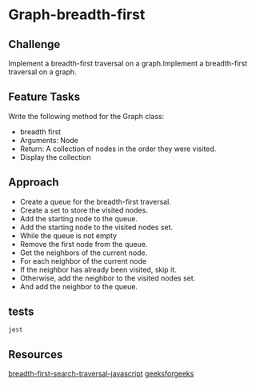 # Graph-breadth-first

## Challenge

Implement a breadth-first traversal on a graph.Implement a breadth-first traversal on a graph.

## Feature Tasks

Write the following method for the Graph class:

- breadth first
- Arguments: Node
- Return: A collection of nodes in the order they were visited.
- Display the collection

## Approach

- Create a queue for the breadth-first traversal.
- Create a set to store the visited nodes.
- Add the starting node to the queue.
- Add the starting node to the visited nodes set.
- While the queue is not empty
- Remove the first node from the queue.
- Get the neighbors of the current node.
- For each neighbor of the current node
- If the neighbor has already been visited, skip it.
- Otherwise, add the neighbor to the visited nodes set.
- And add the neighbor to the queue.

## tests

 `jest`

## Resources

[breadth-first-search-traversal-javascript](https://linuxhint.com/breadth-first-search-traversal-javascript/)
[geeksforgeeks](https://www.geeksforgeeks.org/breadth-first-search-or-bfs-for-a-graph/)


